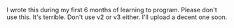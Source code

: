 I wrote this during my first 6 months of learning to program. Please don't use this. It's terrible. Don't use v2 or v3 either. I'll upload a decent one soon.
